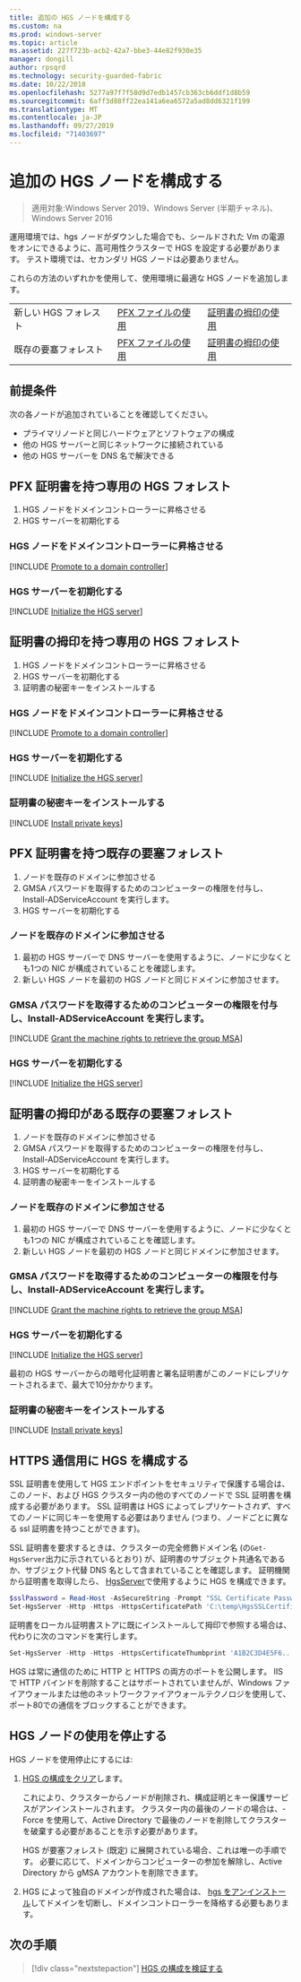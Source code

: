 ```yaml
---
title: 追加の HGS ノードを構成する
ms.custom: na
ms.prod: windows-server
ms.topic: article
ms.assetid: 227f723b-acb2-42a7-bbe3-44e82f930e35
manager: dongill
author: rpsqrd
ms.technology: security-guarded-fabric
ms.date: 10/22/2018
ms.openlocfilehash: 5277a97f7f58d9d7edb1457cb363cb6ddf1d8b59
ms.sourcegitcommit: 6aff3d88ff22ea141a6ea6572a5ad8dd6321f199
ms.translationtype: MT
ms.contentlocale: ja-JP
ms.lasthandoff: 09/27/2019
ms.locfileid: "71403697"
---
```

# <a name="configure-additional-hgs-nodes"></a>追加の HGS ノードを構成する

>適用対象:Windows Server 2019、Windows Server (半期チャネル)、Windows Server 2016

運用環境では、hgs ノードがダウンした場合でも、シールドされた Vm の電源をオンにできるように、高可用性クラスターで HGS を設定する必要があります。 テスト環境では、セカンダリ HGS ノードは必要ありません。

これらの方法のいずれかを使用して、使用環境に最適な HGS ノードを追加します。

|                |                         |                              | 
|----------------|-------------------------|------------------------------|
|新しい HGS フォレスト  | [PFX ファイルの使用](#dedicated-hgs-forest-with-pfx-certificates) | [証明書の拇印の使用](#dedicated-hgs-forest-with-certificate-thumbprints) |
|既存の要塞フォレスト |  [PFX ファイルの使用](#existing-bastion-forest-with-pfx-certificates) | [証明書の拇印の使用](#existing-bastion-forest-with-certificate-thumbprints) |

## <a name="prerequisites"></a>前提条件

次の各ノードが追加されていることを確認してください。 
- プライマリノードと同じハードウェアとソフトウェアの構成 
- 他の HGS サーバーと同じネットワークに接続されている
- 他の HGS サーバーを DNS 名で解決できる

## <a name="dedicated-hgs-forest-with-pfx-certificates"></a>PFX 証明書を持つ専用の HGS フォレスト

1. HGS ノードをドメインコントローラーに昇格させる
2. HGS サーバーを初期化する

### <a name="promote-the-hgs-node-to-a-domain-controller"></a>HGS ノードをドメインコントローラーに昇格させる

[!INCLUDE [Promote to a domain controller](../../../includes/guarded-fabric-promote-domain-controller.md)] 

### <a name="initialize-the-hgs-server"></a>HGS サーバーを初期化する

[!INCLUDE [Initialize the HGS server](../../../includes/guarded-fabric-initialize-hgs-on-the-node.md)] 

## <a name="dedicated-hgs-forest-with-certificate-thumbprints"></a>証明書の拇印を持つ専用の HGS フォレスト
 
1. HGS ノードをドメインコントローラーに昇格させる
2. HGS サーバーを初期化する
3. 証明書の秘密キーをインストールする

### <a name="promote-the-hgs-node-to-a-domain-controller"></a>HGS ノードをドメインコントローラーに昇格させる

[!INCLUDE [Promote to a domain controller](../../../includes/guarded-fabric-promote-domain-controller.md)] 

### <a name="initialize-the-hgs-server"></a>HGS サーバーを初期化する

[!INCLUDE [Initialize the HGS server](../../../includes/guarded-fabric-initialize-hgs-on-the-node.md)] 

### <a name="install-the-private-keys-for-the-certificates"></a>証明書の秘密キーをインストールする

[!INCLUDE [Install private keys](../../../includes/guarded-fabric-install-private-keys.md)]

## <a name="existing-bastion-forest-with-pfx-certificates"></a>PFX 証明書を持つ既存の要塞フォレスト

1. ノードを既存のドメインに参加させる
2. GMSA パスワードを取得するためのコンピューターの権限を付与し、Install-ADServiceAccount を実行します。
3. HGS サーバーを初期化する

### <a name="join-the-node-to-the-existing-domain"></a>ノードを既存のドメインに参加させる

1. 最初の HGS サーバーで DNS サーバーを使用するように、ノードに少なくとも1つの NIC が構成されていることを確認します。
2. 新しい HGS ノードを最初の HGS ノードと同じドメインに参加させます。 

### <a name="grant-the-machine-rights-to-retrieve-gmsa-password-and-run-install-adserviceaccount"></a>GMSA パスワードを取得するためのコンピューターの権限を付与し、Install-ADServiceAccount を実行します。

[!INCLUDE [Grant the machine rights to retrieve the group MSA](../../../includes/guarded-fabric-grant-machine-rights-to-retrieve-gmsa.md)] 

### <a name="initialize-the-hgs-server"></a>HGS サーバーを初期化する

[!INCLUDE [Initialize the HGS server](../../../includes/guarded-fabric-initialize-hgs-on-the-node.md)] 

## <a name="existing-bastion-forest-with-certificate-thumbprints"></a>証明書の拇印がある既存の要塞フォレスト

1. ノードを既存のドメインに参加させる
2. GMSA パスワードを取得するためのコンピューターの権限を付与し、Install-ADServiceAccount を実行します。
3. HGS サーバーを初期化する
4. 証明書の秘密キーをインストールする

### <a name="join-the-node-to-the-existing-domain"></a>ノードを既存のドメインに参加させる

1. 最初の HGS サーバーで DNS サーバーを使用するように、ノードに少なくとも1つの NIC が構成されていることを確認します。
2. 新しい HGS ノードを最初の HGS ノードと同じドメインに参加させます。 

### <a name="grant-the-machine-rights-to-retrieve-gmsa-password-and-run-install-adserviceaccount"></a>GMSA パスワードを取得するためのコンピューターの権限を付与し、Install-ADServiceAccount を実行します。

[!INCLUDE [Grant the machine rights to retrieve the group MSA](../../../includes/guarded-fabric-grant-machine-rights-to-retrieve-gmsa.md)] 

### <a name="initialize-the-hgs-server"></a>HGS サーバーを初期化する

[!INCLUDE [Initialize the HGS server](../../../includes/guarded-fabric-initialize-hgs-on-the-node.md)] 

最初の HGS サーバーからの暗号化証明書と署名証明書がこのノードにレプリケートされるまで、最大で10分かかります。

### <a name="install-the-private-keys-for-the-certificates"></a>証明書の秘密キーをインストールする

[!INCLUDE [Install private keys](../../../includes/guarded-fabric-install-private-keys.md)]

## <a name="configure-hgs-for-https-communications"></a>HTTPS 通信用に HGS を構成する

SSL 証明書を使用して HGS エンドポイントをセキュリティで保護する場合は、このノード、および HGS クラスター内の他のすべてのノードで SSL 証明書を構成する必要があります。
SSL 証明書は HGS によってレプリケートさ*れず*、すべてのノードに同じキーを使用する必要はありません (つまり、ノードごとに異なる ssl 証明書を持つことができます)。

SSL 証明書を要求するときは、クラスターの完全修飾ドメイン名 (の`Get-HgsServer`出力に示されているとおり) が、証明書のサブジェクト共通名であるか、サブジェクト代替 DNS 名として含まれていることを確認します。
証明機関から証明書を取得したら、 [HgsServer](https://technet.microsoft.com/itpro/powershell/windows/hgsserver/set-hgsserver)で使用するように HGS を構成できます。

```powershell
$sslPassword = Read-Host -AsSecureString -Prompt "SSL Certificate Password"
Set-HgsServer -Http -Https -HttpsCertificatePath 'C:\temp\HgsSSLCertificate.pfx' -HttpsCertificatePassword $sslPassword
```

証明書をローカル証明書ストアに既にインストールして拇印で参照する場合は、代わりに次のコマンドを実行します。

```powershell
Set-HgsServer -Http -Https -HttpsCertificateThumbprint 'A1B2C3D4E5F6...'
```

HGS は常に通信のために HTTP と HTTPS の両方のポートを公開します。
IIS で HTTP バインドを削除することはサポートされていませんが、Windows ファイアウォールまたは他のネットワークファイアウォールテクノロジを使用して、ポート80での通信をブロックすることができます。

## <a name="decommission-an-hgs-node"></a>HGS ノードの使用を停止する

HGS ノードを使用停止にするには:

1. [HGS の構成をクリア](guarded-fabric-manage-hgs.md#clearing-the-hgs-configuration)します。

   これにより、クラスターからノードが削除され、構成証明とキー保護サービスがアンインストールされます。 
   クラスター内の最後のノードの場合は、-Force を使用して、Active Directory で最後のノードを削除してクラスターを破棄する必要があることを示す必要があります。 
   
   HGS が要塞フォレスト (既定) に展開されている場合、これは唯一の手順です。 
   必要に応じて、ドメインからコンピューターの参加を解除し、Active Directory から gMSA アカウントを削除できます。

1. HGS によって独自のドメインが作成された場合は、 [hgs をアンインストール](guarded-fabric-manage-hgs.md#clearing-the-hgs-configuration)してドメインを切断し、ドメインコントローラーを降格する必要もあります。



## <a name="next-step"></a>次の手順

> [!div class="nextstepaction"]
> [HGS の構成を検証する](guarded-fabric-verify-hgs-configuration.md)

